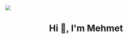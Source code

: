 <img align="center"  src = "https://www.gencprogramci.org/wp-content/uploads/2020/10/Blog-Gif.gif"></img>
<h1 align="center">Hi 👋, I'm Mehmet</h1>
